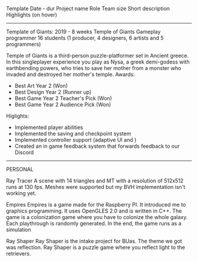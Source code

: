 Template
Date - dur
Project name
Role
Team size
Short description
Highlights (on hover)

___

Template of Giants:
2019 - 8 weeks
Temple of Giants
Gameplay programmer
16 students (1 producer, 4 designers, 6 artists and 5 programmers)

Temple of Giants is a third-person puzzle-platformer set in Ancient greece. In this singleplayer experience you play as Nysa, a greek demi-godess with earthbending powers, who tries to save her mother from a monster who invaded and destroyed her mother's temple.
Awards:
- Best Art Year 2 (Won)
- Best Design Year 2 (Runner up)
- Best Game Year 2 Teacher's Pick (Won)
- Best Game Year 2 Audience Pick (Won)

Higlights:
- Implemented player abilities
- Implemented the saving and checkpoint system
- Implemented controller support (adaptive UI and )
- Created an in game feedback system that forwards feedback to our Discord
___

PERSONAL

Ray Tracer
A scene with 14 triangles and MT with a resolution of 512x512 runs at 130 fps. Meshes were supported but my BVH implementation isn't working yet.

Empires
Empires is a game made for the Raspberry PI. It introduced me to graphics programming. It uses OpenGLES 2.0 and is written in C++. The game is a colonization game where you have to colonize the whole galaxy. Each playthrough is randomly generated. In the end, the game runs as a simulation

Ray Shaper
Ray Shaper is the intake project for BUas. The theme we got was reflection. Ray Shaper is a puzzle game where you reflect light to the retrievers.